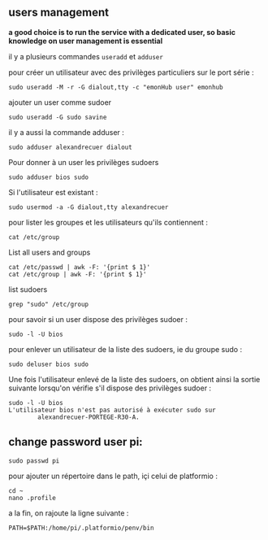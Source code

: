 ## users management

**a good choice is to run the service with a dedicated user, so basic knowledge on user management is essential**

il y a plusieurs commandes  `useradd` et `adduser`

pour créer un utilisateur avec des privilèges particuliers sur le port série : 
```
sudo useradd -M -r -G dialout,tty -c "emonHub user" emonhub
```
ajouter un user comme sudoer
```
sudo useradd -G sudo savine
```
il y a aussi la commande adduser :
```
sudo adduser alexandrecuer dialout
```
Pour donner à un user les privilèges sudoers
```
sudo adduser bios sudo
```

Si l'utilisateur est existant : 
```
sudo usermod -a -G dialout,tty alexandrecuer
```

pour lister les groupes et les utilisateurs qu'ils contiennent :
```
cat /etc/group
```

List all users and groups
```
cat /etc/passwd | awk -F: '{print $ 1}'
cat /etc/group | awk -F: '{print $ 1}'
```
list sudoers
```
grep "sudo" /etc/group
```
pour savoir si un user dispose des privilèges sudoer :
```
sudo -l -U bios
```
pour enlever un utilisateur de la liste des sudoers, ie du groupe sudo :
```
sudo deluser bios sudo
```
Une fois l'utilisateur enlevé de la liste des sudoers, on obtient ainsi la sortie suivante lorsqu'on vérifie s'il dispose des privilèges sudoer :
```
sudo -l -U bios
L'utilisateur bios n'est pas autorisé à exécuter sudo sur
        alexandrecuer-PORTEGE-R30-A.
```
## change password user pi:
```
sudo passwd pi
```



pour ajouter un répertoire dans le path, içi celui de platformio :
```
cd ~
nano .profile
```
a la fin, on rajoute la ligne suivante :

```
PATH=$PATH:/home/pi/.platformio/penv/bin
```
